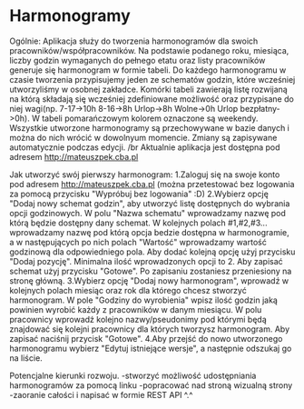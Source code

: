 # Harmonogramy
Ogólnie:
Aplikacja służy do tworzenia harmonogramów dla swoich pracowników/współpracowników. Na podstawie podanego roku, miesiąca, liczby godzin wymaganych do pełnego etatu oraz listy pracowników generuje się harmonogram w formie tabeli. Do każdego harmonogramu w czasie tworzenia przypisujemy jeden ze schematów godzin, które wcześniej utworzyliśmy w osobnej zakładce. Komórki tabeli zawierają listę rozwijaną na którą składają się wcześniej zdefiniowane możliwość oraz przypisane do niej wagi(np. 7-17->10h 8-16->8h Urlop->8h Wolne->0h Urlop bezpłatny->0h). W tabeli pomarańczowym kolorem oznaczone są weekendy. Wszystkie utworzone harmonogramy są przechowywane w bazie danych i można do nich wrócić w dowolnyum momencie. Zmiany są zapisywane automatycznie podczas edycji.
/br
Aktualnie aplikacja jest dostępna pod adresem http://mateuszpek.cba.pl 

Jak utworzyć swój pierwszy harmonogram:
1.Zaloguj się na swoje konto pod adresem http://mateuszpek.cba.pl (można przetestować bez logowania za pomocą przycisku "Wypróbuj bez logowania" :D)
2.Wybierz opcję "Dodaj nowy schemat godzin", aby utworzyć listę dostępnych do wybrania opcji godzinowych. W polu "Nazwa schematu" wprowadzamy nazwę pod którą będzie dostępny dany schemat. W kolejnych polach #1,#2,#3... wprowadzamy nazwę pod którą opcja bedzie dostępna w harmonogramie, a w następujących po nich polach "Wartość" wprowadzamy wartość godzinową dla odpowiedniego pola. Aby dodać kolejną opcję użyj przycisku "Dodaj pozycję". Minimalna ilość wprowadzonych opcji to 2. Aby zapisać schemat użyj przycisku "Gotowe". Po zapisaniu zostaniesz przeniesiony na stronę główną.
3.Wybierz opcję "Dodaj nowy harmonogram", wprowadź w kolejnych polach miesiąc oraz rok dla którego chcesz stworzyć harmonogram. W pole "Godziny do wyrobienia" wpisz ilość godzin jaką powinien wyrobić każdy z pracowników w danym miesiącu. W polu pracownicy wprowadź kolejno nazwy/pseudonimy pod którymi będą znajdować się kolejni pracownicy dla których tworzysz harmonogram. Aby zapisać naciśnij przycisk "Gotowe".
4.Aby przejść do nowo utworzonego harmonogramu wybierz "Edytuj istniejące wersje", a następnie odszukaj go na liście.

Potencjalne kierunki rozwoju.
-stworzyć możliwość udostępniania harmonogramów za pomocą linku
-popracować nad stroną wizualną strony 
-zaoranie całości i napisać w formie REST API ^.^
